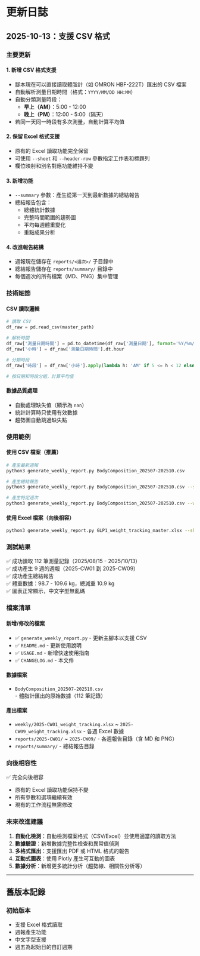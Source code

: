# 更新日誌

## 2025-10-13：支援 CSV 格式

### 主要更新

#### 1. 新增 CSV 格式支援
- 腳本現在可以直接讀取體脂計（如 OMRON HBF-222T）匯出的 CSV 檔案
- 自動解析測量日期時間（格式：`YYYY/MM/DD HH:MM`）
- 自動分類測量時段：
  - **早上（AM）**：5:00 - 12:00
  - **晚上（PM）**：12:00 - 5:00（隔天）
- 若同一天同一時段有多次測量，自動計算平均值

#### 2. 保留 Excel 格式支援
- 原有的 Excel 讀取功能完全保留
- 可使用 `--sheet` 和 `--header-row` 參數指定工作表和標題列
- 欄位映射和別名對應功能維持不變

#### 3. 新增功能
- `--summary` 參數：產生從第一天到最新數據的總結報告
- 總結報告包含：
  - 總體統計數據
  - 完整時間範圍的趨勢圖
  - 平均每週體重變化
  - 重點成果分析

#### 4. 改進報告結構
- 週報現在儲存在 `reports/<週次>/` 子目錄中
- 總結報告儲存在 `reports/summary/` 目錄中
- 每個週次的所有檔案（MD、PNG）集中管理

### 技術細節

#### CSV 讀取邏輯
```python
# 讀取 CSV
df_raw = pd.read_csv(master_path)

# 解析時間
df_raw['測量日期時間'] = pd.to_datetime(df_raw['測量日期'], format='%Y/%m/%d %H:%M')
df_raw['小時'] = df_raw['測量日期時間'].dt.hour

# 分類時段
df_raw['時段'] = df_raw['小時'].apply(lambda h: 'AM' if 5 <= h < 12 else 'PM')

# 按日期和時段分組，計算平均值
```

#### 數據品質處理
- 自動處理缺失值（顯示為 `nan`）
- 統計計算時只使用有效數據
- 趨勢圖自動跳過缺失點

### 使用範例

#### 使用 CSV 檔案（推薦）
```bash
# 產生最新週報
python3 generate_weekly_report.py BodyComposition_202507-202510.csv

# 產生總結報告
python3 generate_weekly_report.py BodyComposition_202507-202510.csv --summary

# 產生特定週次
python3 generate_weekly_report.py BodyComposition_202507-202510.csv --week-index 5
```

#### 使用 Excel 檔案（向後相容）
```bash
python3 generate_weekly_report.py GLP1_weight_tracking_master.xlsx --sheet "Daily Log" --header-row 1
```

### 測試結果

✅ 成功讀取 112 筆測量記錄（2025/08/15 - 2025/10/13）  
✅ 成功產生 9 週的週報（2025-CW01 到 2025-CW09）  
✅ 成功產生總結報告  
✅ 體重數據：98.7 - 109.6 kg，總減重 10.9 kg  
✅ 圖表正常顯示，中文字型無亂碼  

### 檔案清單

#### 新增/修改的檔案
- ✅ `generate_weekly_report.py` - 更新主腳本以支援 CSV
- ✅ `README.md` - 更新使用說明
- ✅ `USAGE.md` - 新增快速使用指南
- ✅ `CHANGELOG.md` - 本文件

#### 數據檔案
- `BodyComposition_202507-202510.csv` - 體脂計匯出的原始數據（112 筆記錄）

#### 產出檔案
- `weekly/2025-CW01_weight_tracking.xlsx` ~ `2025-CW09_weight_tracking.xlsx` - 各週 Excel 數據
- `reports/2025-CW01/` ~ `2025-CW09/` - 各週報告目錄（含 MD 和 PNG）
- `reports/summary/` - 總結報告目錄

### 向後相容性

✅ 完全向後相容  
- 原有的 Excel 讀取功能保持不變
- 所有參數和選項繼續有效
- 現有的工作流程無需修改

### 未來改進建議

1. **自動化檢測**：自動檢測檔案格式（CSV/Excel）並使用適當的讀取方法
2. **數據驗證**：新增數據完整性檢查和異常值偵測
3. **多格式匯出**：支援匯出 PDF 或 HTML 格式的報告
4. **互動式圖表**：使用 Plotly 產生可互動的圖表
5. **數據分析**：新增更多統計分析（趨勢線、相關性分析等）

---

## 舊版本記錄

### 初始版本
- 支援 Excel 格式讀取
- 週報產生功能
- 中文字型支援
- 週五為起始日的自訂週期
